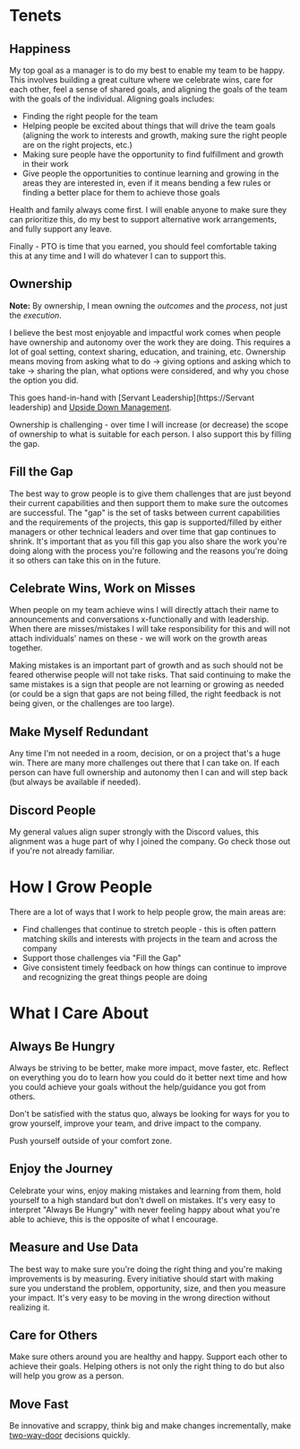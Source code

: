 # Tenets

## Happiness

My top goal as a manager is to do my best to enable my team to be happy. This involves building a great culture where we celebrate wins, care for each other, feel a sense of shared goals, and aligning the goals of the team with the goals of the individual. Aligning goals includes:

- Finding the right people for the team
- Helping people be excited about things that will drive the team goals (aligning the work to interests and growth, making sure the right people are on the right projects, etc.)
- Making sure people have the opportunity to find fulfillment and growth in their work
- Give people the opportunities to continue learning and growing in the areas they are interested in, even if it means bending a few rules or finding a better place for them to achieve those goals

Health and family always come first. I will enable anyone to make sure they can prioritize this, do my best to support alternative work arrangements, and fully support any leave.

Finally - PTO is time that you earned, you should feel comfortable taking this at any time and I will do whatever I can to support this.

## Ownership

**Note:** By ownership, I mean owning the _outcomes_ and the _process_, not just the _execution_.

I believe the best most enjoyable and impactful work comes when people have ownership and autonomy over the work they are doing. This requires a lot of goal setting, context sharing, education, and training, etc. Ownership means moving from asking what to do → giving options and asking which to take → sharing the plan, what options were considered, and why you chose the option you did.

This goes hand-in-hand with [Servant Leadership](https://Servant leadership) and [Upside Down Management](https://professionalgrowthsystems.com/leadership/upside-down-management-john-timpson/).

Ownership is challenging - over time I will increase (or decrease) the scope of ownership to what is suitable for each person. I also support this by filling the gap.

## Fill the Gap

The best way to grow people is to give them challenges that are just beyond their current capabilities and then support them to make sure the outcomes are successful. The &quot;gap&quot; is the set of tasks between current capabilities and the requirements of the projects, this gap is supported/filled by either managers or other technical leaders and over time that gap continues to shrink. It&#39;s important that as you fill this gap you also share the work you&#39;re doing along with the process you&#39;re following and the reasons you&#39;re doing it so others can take this on in the future.

## Celebrate Wins, Work on Misses

When people on my team achieve wins I will directly attach their name to announcements and conversations x-functionally and with leadership. When there are misses/mistakes I will take responsibility for this and will not attach individuals' names on these - we will work on the growth areas together.

Making mistakes is an important part of growth and as such should not be feared otherwise people will not take risks. That said continuing to make the same mistakes is a sign that people are not learning or growing as needed (or could be a sign that gaps are not being filled, the right feedback is not being given, or the challenges are too large).

## Make Myself Redundant

Any time I&#39;m not needed in a room, decision, or on a project that&#39;s a huge win. There are many more challenges out there that I can take on. If each person can have full ownership and autonomy then I can and will step back (but always be available if needed).

## Discord People

My general values align super strongly with the Discord values, this alignment was a huge part of why I joined the company. Go check those out if you&#39;re not already familiar.

# How I Grow People

There are a lot of ways that I work to help people grow, the main areas are:

- Find challenges that continue to stretch people - this is often pattern matching skills and interests with projects in the team and across the company
- Support those challenges via "Fill the Gap"
- Give consistent timely feedback on how things can continue to improve and recognizing the great things people are doing

# What I Care About

## Always Be Hungry

Always be striving to be better, make more impact, move faster, etc. Reflect on everything you do to learn how you could do it better next time and how you could achieve your goals without the help/guidance you got from others.

Don&#39;t be satisfied with the status quo, always be looking for ways for you to grow yourself, improve your team, and drive impact to the company.

Push yourself outside of your comfort zone.

## Enjoy the Journey

Celebrate your wins, enjoy making mistakes and learning from them, hold yourself to a high standard but don&#39;t dwell on mistakes. It&#39;s very easy to interpret &quot;Always Be Hungry&quot; with never feeling happy about what you&#39;re able to achieve, this is the opposite of what I encourage.

## Measure and Use Data

The best way to make sure you're doing the right thing and you're making improvements is by measuring. Every initiative should start with making sure you understand the problem, opportunity, size, and then you measure your impact. It's very easy to be moving in the wrong direction without realizing it.

## Care for Others

Make sure others around you are healthy and happy. Support each other to achieve their goals. Helping others is not only the right thing to do but also will help you grow as a person.

## Move Fast

Be innovative and scrappy, think big and make changes incrementally, make [two-way-door](https://shit.management/one-way-and-two-way-door-decisions/) decisions quickly.
